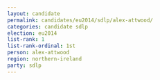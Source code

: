 ```yaml
---
layout: candidate
permalink: candidates/eu2014/sdlp/alex-attwood/
categories: candidate sdlp
election: eu2014
list-rank: 1
list-rank-ordinal: 1st
person: alex-attwood
region: northern-ireland
party: sdlp
---
```


